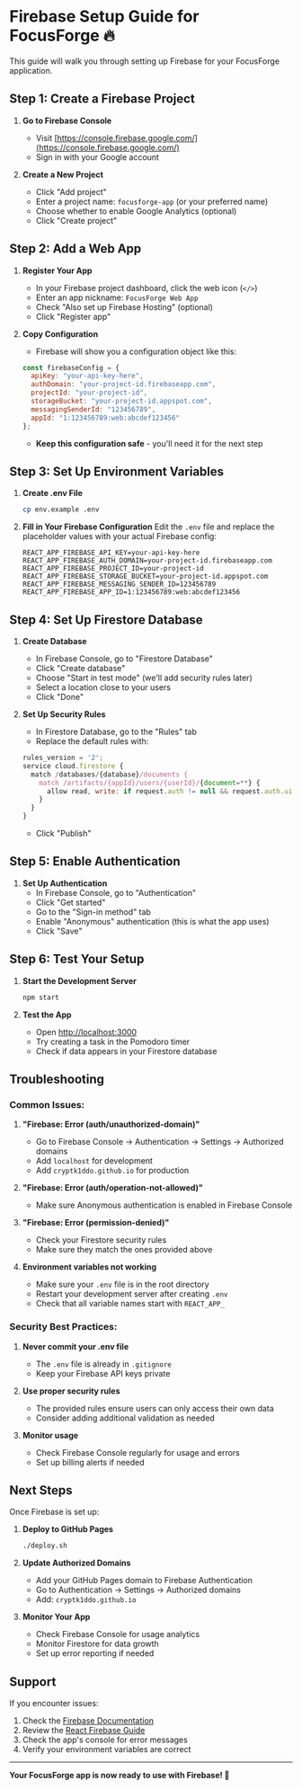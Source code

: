 # Firebase Setup Guide for FocusForge 🔥

This guide will walk you through setting up Firebase for your FocusForge application.

## Step 1: Create a Firebase Project

1. **Go to Firebase Console**
   - Visit [https://console.firebase.google.com/](https://console.firebase.google.com/)
   - Sign in with your Google account

2. **Create a New Project**
   - Click "Add project"
   - Enter a project name: `focusforge-app` (or your preferred name)
   - Choose whether to enable Google Analytics (optional)
   - Click "Create project"

## Step 2: Add a Web App

1. **Register Your App**
   - In your Firebase project dashboard, click the web icon (`</>`)
   - Enter an app nickname: `FocusForge Web App`
   - Check "Also set up Firebase Hosting" (optional)
   - Click "Register app"

2. **Copy Configuration**
   - Firebase will show you a configuration object like this:
   ```javascript
   const firebaseConfig = {
     apiKey: "your-api-key-here",
     authDomain: "your-project-id.firebaseapp.com",
     projectId: "your-project-id",
     storageBucket: "your-project-id.appspot.com",
     messagingSenderId: "123456789",
     appId: "1:123456789:web:abcdef123456"
   };
   ```
   - **Keep this configuration safe** - you'll need it for the next step

## Step 3: Set Up Environment Variables

1. **Create .env File**
   ```bash
   cp env.example .env
   ```

2. **Fill in Your Firebase Configuration**
   Edit the `.env` file and replace the placeholder values with your actual Firebase config:
   ```
   REACT_APP_FIREBASE_API_KEY=your-api-key-here
   REACT_APP_FIREBASE_AUTH_DOMAIN=your-project-id.firebaseapp.com
   REACT_APP_FIREBASE_PROJECT_ID=your-project-id
   REACT_APP_FIREBASE_STORAGE_BUCKET=your-project-id.appspot.com
   REACT_APP_FIREBASE_MESSAGING_SENDER_ID=123456789
   REACT_APP_FIREBASE_APP_ID=1:123456789:web:abcdef123456
   ```

## Step 4: Set Up Firestore Database

1. **Create Database**
   - In Firebase Console, go to "Firestore Database"
   - Click "Create database"
   - Choose "Start in test mode" (we'll add security rules later)
   - Select a location close to your users
   - Click "Done"

2. **Set Up Security Rules**
   - In Firestore Database, go to the "Rules" tab
   - Replace the default rules with:
   ```javascript
   rules_version = '2';
   service cloud.firestore {
     match /databases/{database}/documents {
       match /artifacts/{appId}/users/{userId}/{document=**} {
         allow read, write: if request.auth != null && request.auth.uid == userId;
       }
     }
   }
   ```
   - Click "Publish"

## Step 5: Enable Authentication

1. **Set Up Authentication**
   - In Firebase Console, go to "Authentication"
   - Click "Get started"
   - Go to the "Sign-in method" tab
   - Enable "Anonymous" authentication (this is what the app uses)
   - Click "Save"

## Step 6: Test Your Setup

1. **Start the Development Server**
   ```bash
   npm start
   ```

2. **Test the App**
   - Open [http://localhost:3000](http://localhost:3000)
   - Try creating a task in the Pomodoro timer
   - Check if data appears in your Firestore database

## Troubleshooting

### Common Issues:

1. **"Firebase: Error (auth/unauthorized-domain)"**
   - Go to Firebase Console → Authentication → Settings → Authorized domains
   - Add `localhost` for development
   - Add `cryptk1ddo.github.io` for production

2. **"Firebase: Error (auth/operation-not-allowed)"**
   - Make sure Anonymous authentication is enabled in Firebase Console

3. **"Firebase: Error (permission-denied)"**
   - Check your Firestore security rules
   - Make sure they match the ones provided above

4. **Environment variables not working**
   - Make sure your `.env` file is in the root directory
   - Restart your development server after creating `.env`
   - Check that all variable names start with `REACT_APP_`

### Security Best Practices:

1. **Never commit your .env file**
   - The `.env` file is already in `.gitignore`
   - Keep your Firebase API keys private

2. **Use proper security rules**
   - The provided rules ensure users can only access their own data
   - Consider adding additional validation as needed

3. **Monitor usage**
   - Check Firebase Console regularly for usage and errors
   - Set up billing alerts if needed

## Next Steps

Once Firebase is set up:

1. **Deploy to GitHub Pages**
   ```bash
   ./deploy.sh
   ```

2. **Update Authorized Domains**
   - Add your GitHub Pages domain to Firebase Authentication
   - Go to Authentication → Settings → Authorized domains
   - Add: `cryptk1ddo.github.io`

3. **Monitor Your App**
   - Check Firebase Console for usage analytics
   - Monitor Firestore for data growth
   - Set up error reporting if needed

## Support

If you encounter issues:

1. Check the [Firebase Documentation](https://firebase.google.com/docs)
2. Review the [React Firebase Guide](https://firebase.google.com/docs/web/setup)
3. Check the app's console for error messages
4. Verify your environment variables are correct

---

**Your FocusForge app is now ready to use with Firebase! 🚀** 